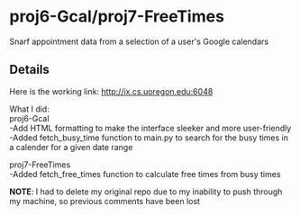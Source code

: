 
# proj6-Gcal/proj7-FreeTimes
Snarf appointment data from a selection of a user's Google calendars 

## Details
Here is the working link: http://ix.cs.uoregon.edu:6048

What I did:<br>
proj6-Gcal<br>
-Add HTML formatting to make the interface sleeker and more user-friendly <br>
-Added fetch_busy_time function to main.py to search for the busy times in a calender for a given date range <br>

proj7-FreeTimes<br>
-Added fetch_free_times function to calculate free times from busy times <br>

<b>NOTE</b>: I had to delete my original repo due to my inability to push through my machine, so previous comments have been lost
